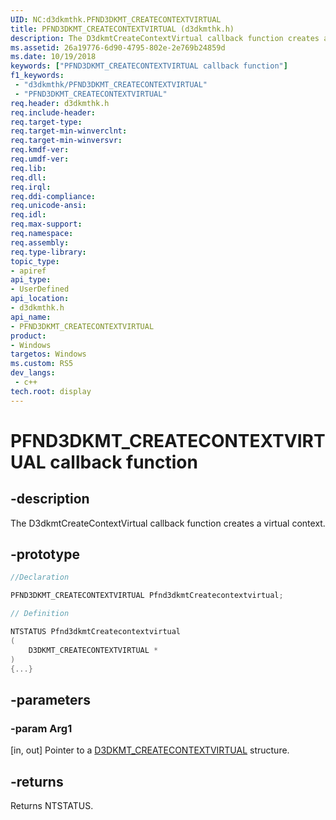 ```yaml
---
UID: NC:d3dkmthk.PFND3DKMT_CREATECONTEXTVIRTUAL
title: PFND3DKMT_CREATECONTEXTVIRTUAL (d3dkmthk.h)
description: The D3dkmtCreateContextVirtual callback function creates a virtual context.
ms.assetid: 26a19776-6d90-4795-802e-2e769b24859d
ms.date: 10/19/2018
keywords: ["PFND3DKMT_CREATECONTEXTVIRTUAL callback function"]
f1_keywords:
 - "d3dkmthk/PFND3DKMT_CREATECONTEXTVIRTUAL"
 - "PFND3DKMT_CREATECONTEXTVIRTUAL"
req.header: d3dkmthk.h
req.include-header:
req.target-type:
req.target-min-winverclnt:
req.target-min-winversvr:
req.kmdf-ver:
req.umdf-ver:
req.lib:
req.dll:
req.irql: 
req.ddi-compliance:
req.unicode-ansi:
req.idl:
req.max-support:
req.namespace:
req.assembly:
req.type-library: 
topic_type: 
- apiref
api_type: 
- UserDefined
api_location: 
- d3dkmthk.h
api_name: 
- PFND3DKMT_CREATECONTEXTVIRTUAL
product:
- Windows
targetos: Windows
ms.custom: RS5
dev_langs:
 - c++
tech.root: display
---
```


# PFND3DKMT_CREATECONTEXTVIRTUAL callback function

## -description

The D3dkmtCreateContextVirtual callback function creates a virtual context.

## -prototype

```cpp
//Declaration

PFND3DKMT_CREATECONTEXTVIRTUAL Pfnd3dkmtCreatecontextvirtual; 

// Definition

NTSTATUS Pfnd3dkmtCreatecontextvirtual 
(
	D3DKMT_CREATECONTEXTVIRTUAL *
)
{...}

```

## -parameters

### -param Arg1

[in, out] Pointer to a [D3DKMT_CREATECONTEXTVIRTUAL](ns-d3dkmthk-_d3dkmt_createcontextvirtual.md) structure.

## -returns

Returns NTSTATUS.
